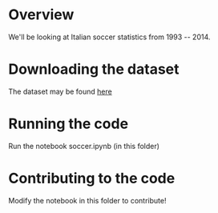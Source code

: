 # Overview

We'll be looking at Italian soccer statistics from 1993 -- 2014.

# Downloading the dataset

The dataset may be found [here](https://github.com/footballcsv/it-italy)

# Running the code

Run the notebook soccer.ipynb (in this folder)

# Contributing to the code

Modify the notebook in this folder to contribute!
